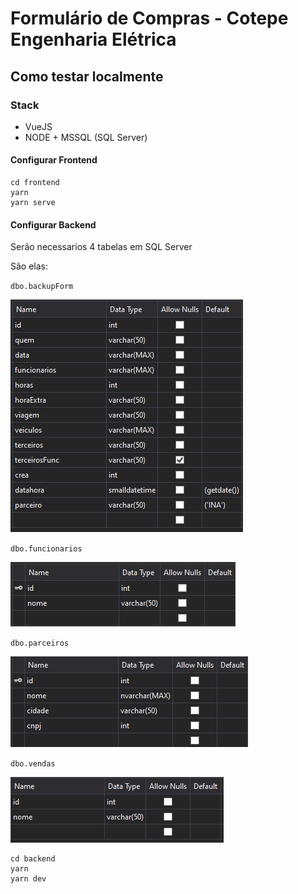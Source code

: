 # Formulário de Compras - Cotepe Engenharia Elétrica

## Como testar localmente

### Stack

- VueJS
- NODE + MSSQL (SQL Server)

#### Configurar Frontend

```console
cd frontend
yarn
yarn serve
```

#### Configurar Backend

Serão necessarios 4 tabelas em SQL Server

São elas:

`dbo.backupForm`

![dbo.backupForm](assets/Screenshot_1.png)

`dbo.funcionarios`

![dbo.funcionarios](assets/Screenshot_5.png)

`dbo.parceiros`

![dbo.parceiros](assets/Screenshot_4.png)

`dbo.vendas`

![dbo.vendas](assets/Screenshot_3.png)

```console
cd backend
yarn
yarn dev
```
